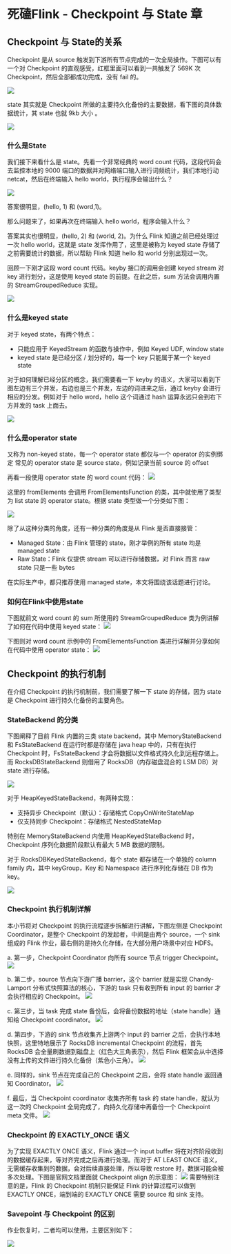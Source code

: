 # 死磕Flink - Checkpoint 与 State 章
## Checkpoint 与 State的关系
Checkpoint 是从 source 触发到下游所有节点完成的一次全局操作。下图可以有一个对 Checkpoint 的直观感受，红框里面可以看到一共触发了 569K 次 Checkpoint，然后全部都成功完成，没有 fail 的。

![](https://mmbiz.qpic.cn/mmbiz_png/8AsYBicEePu5qTzK9oSphbPm2QbmEHdUBdAgtOrR9rPljMrffiboophSm5ewpicBADyYsASGeTUSMx3wQoJ3pag4g/640?wx_fmt=png&tp=webp&wxfrom=5&wx_lazy=1&wx_co=1)

state 其实就是 Checkpoint 所做的主要持久化备份的主要数据，看下图的具体数据统计，其 state 也就 9kb 大小 。

![](https://mmbiz.qpic.cn/mmbiz_png/8AsYBicEePu5qTzK9oSphbPm2QbmEHdUBaxNONJib5DHOyVrgbyibMuMIDeuSz6oK3icYhOmkN5YOPDRTxmJ9P393g/640?wx_fmt=png&tp=webp&wxfrom=5&wx_lazy=1&wx_co=1)

### 什么是State
我们接下来看什么是 state。先看一个非常经典的 word count 代码，这段代码会去监控本地的 9000 端口的数据并对网络端口输入进行词频统计，我们本地行动 netcat，然后在终端输入 hello world，执行程序会输出什么？

![](https://mmbiz.qpic.cn/mmbiz_png/8AsYBicEePu5qTzK9oSphbPm2QbmEHdUBZib6awu6kCfC1ac6vVIib9CEkiazDEGNck1fUBm5wTle9msyfETLpQI1g/640?wx_fmt=png&tp=webp&wxfrom=5&wx_lazy=1&wx_co=1)

答案很明显，(hello, 1) 和 (word,1)。

那么问题来了，如果再次在终端输入 hello world，程序会输入什么？

答案其实也很明显，(hello, 2) 和 (world, 2)。为什么 Flink 知道之前已经处理过一次 hello world，这就是 state 发挥作用了，这里是被称为 keyed state 存储了之前需要统计的数据，所以帮助 Flink 知道 hello 和 world 分别出现过一次。

回顾一下刚才这段 word count 代码。keyby 接口的调用会创建 keyed stream 对 key 进行划分，这是使用 keyed state 的前提。在此之后，sum 方法会调用内置的 StreamGroupedReduce 实现。

![](https://mmbiz.qpic.cn/mmbiz_png/8AsYBicEePu5qTzK9oSphbPm2QbmEHdUBO7hU7xGmf23Pw4CCmicDIGGtcaIhKRiafnhpNlK4wLB3dZxDfeSwvV9A/640?wx_fmt=png&tp=webp&wxfrom=5&wx_lazy=1&wx_co=1)

### 什么是keyed state
对于 keyed state，有两个特点：
- 只能应用于 KeyedStream 的函数与操作中，例如 Keyed UDF, window state
- keyed state 是已经分区 / 划分好的，每一个 key 只能属于某一个 keyed state

对于如何理解已经分区的概念，我们需要看一下 keyby 的语义，大家可以看到下图左边有三个并发，右边也是三个并发，左边的词进来之后，通过 keyby 会进行相应的分发。例如对于 hello word，hello 这个词通过 hash 运算永远只会到右下方并发的 task 上面去。

![](https://mmbiz.qpic.cn/mmbiz_png/8AsYBicEePu5qTzK9oSphbPm2QbmEHdUBuS9Hfq2ObgSvLEc6xIKubjo6nj4guDCKGD9ureic2TDwOmzTMGnlWhw/640?wx_fmt=png&tp=webp&wxfrom=5&wx_lazy=1&wx_co=1)

### 什么是operator state
又称为 non-keyed state，每一个 operator state 都仅与一个 operator 的实例绑定
常见的 operator state 是 source state，例如记录当前 source 的 offset

再看一段使用 operator state 的 word count 代码：
![](https://mmbiz.qpic.cn/mmbiz_png/8AsYBicEePu5qTzK9oSphbPm2QbmEHdUBvsIiaSn5gJH61x0OAzraKA8zspXcSalib5JeDtjaZaxmbNBUVIMH7CzA/640?wx_fmt=png&tp=webp&wxfrom=5&wx_lazy=1&wx_co=1)

这里的 fromElements 会调用 FromElementsFunction 的类，其中就使用了类型为 list state 的 operator state。根据 state 类型做一个分类如下图： 

![](https://mmbiz.qpic.cn/mmbiz_png/8AsYBicEePu5qTzK9oSphbPm2QbmEHdUBM7xOcRiaSFFFeMyq9NZ9vETic1SU1pXibGqYYhUbBicVSS17aiaXhJyuCdA/640?wx_fmt=png&tp=webp&wxfrom=5&wx_lazy=1&wx_co=1)

除了从这种分类的角度，还有一种分类的角度是从 Flink 是否直接接管：
- Managed State：由 Flink 管理的 state，刚才举例的所有 state 均是 managed state
- Raw State：Flink 仅提供 stream 可以进行存储数据，对 Flink 而言 raw state 只是一些 bytes

在实际生产中，都只推荐使用 managed state，本文将围绕该话题进行讨论。

### 如何在Flink中使用state
下图就前文 word count 的 sum 所使用的 StreamGroupedReduce 类为例讲解了如何在代码中使用 keyed state：
![](https://mmbiz.qpic.cn/mmbiz_png/8AsYBicEePu5qTzK9oSphbPm2QbmEHdUB4M19gAVIr2cox9NLApeGslj8vWJ5BNcRUxiaRsb4mXhkRJDibibFZR7dA/640?wx_fmt=png&tp=webp&wxfrom=5&wx_lazy=1&wx_co=1)

下图则对 word count 示例中的 FromElementsFunction 类进行详解并分享如何在代码中使用 operator state：
![](https://mmbiz.qpic.cn/mmbiz_png/8AsYBicEePu5qTzK9oSphbPm2QbmEHdUBdIyhEl7PxHyAcyMKfNBG0AXXeE1AJOKBcnDLLBaqAuXiaIycjxBlgicA/640?wx_fmt=png&tp=webp&wxfrom=5&wx_lazy=1&wx_co=1)

## Checkpoint 的执行机制
在介绍 Checkpoint 的执行机制前，我们需要了解一下 state 的存储，因为 state 是 Checkpoint 进行持久化备份的主要角色。

###  StateBackend 的分类
下图阐释了目前 Flink 内置的三类 state backend，其中 MemoryStateBackend 和 FsStateBackend 在运行时都是存储在 java heap 中的，只有在执行 Checkpoint 时，FsStateBackend 才会将数据以文件格式持久化到远程存储上。而 RocksDBStateBackend 则借用了 RocksDB（内存磁盘混合的 LSM DB）对 state 进行存储。

![](https://mmbiz.qpic.cn/mmbiz_png/8AsYBicEePu5qTzK9oSphbPm2QbmEHdUBSkCPxvI7EO0FPlST0c0pBkjJiaYPethaAzRRBuYqBYrXEP7Dzk3jCJA/640?wx_fmt=png&tp=webp&wxfrom=5&wx_lazy=1&wx_co=1)

对于 HeapKeyedStateBackend，有两种实现：
- 支持异步 Checkpoint（默认）：存储格式 CopyOnWriteStateMap
- 仅支持同步 Checkpoint：存储格式 NestedStateMap

特别在 MemoryStateBackend 内使用 HeapKeyedStateBackend 时，Checkpoint 序列化数据阶段默认有最大 5 MB 数据的限制。

对于 RocksDBKeyedStateBackend，每个 state 都存储在一个单独的 column family 内，其中 keyGroup，Key 和 Namespace 进行序列化存储在 DB 作为 key。

![](https://mmbiz.qpic.cn/mmbiz_png/8AsYBicEePu5qTzK9oSphbPm2QbmEHdUBIibzNc1xwAjAfpFe3oK6ibLjty70oQmtEc8icx5wF0qdWib8M1unBiaXo6Q/640?wx_fmt=png&tp=webp&wxfrom=5&wx_lazy=1&wx_co=1)

### Checkpoint 执行机制详解
本小节将对 Checkpoint 的执行流程逐步拆解进行讲解，下图左侧是 Checkpoint Coordinator，是整个 Checkpoint 的发起者，中间是由两个 source，一个 sink 组成的 Flink 作业，最右侧的是持久化存储，在大部分用户场景中对应 HDFS。

a. 第一步，Checkpoint Coordinator 向所有 source 节点 trigger Checkpoint。
![](https://mmbiz.qpic.cn/mmbiz_png/8AsYBicEePu5qTzK9oSphbPm2QbmEHdUBor0TibCGA8gzhztTFicBq9qPM4h9oj0iapHdibU0ibiaviaxcubM3mC3D8jiaA/640?wx_fmt=png&tp=webp&wxfrom=5&wx_lazy=1&wx_co=1)

b. 第二步，source 节点向下游广播 barrier，这个 barrier 就是实现 Chandy-Lamport 分布式快照算法的核心，下游的 task 只有收到所有 input 的 barrier 才会执行相应的 Checkpoint。
![](https://mmbiz.qpic.cn/mmbiz_png/8AsYBicEePu5qTzK9oSphbPm2QbmEHdUBGia4USQg2EfymZMXcDjpFfRhRO7c0elQkhlESfkS2wb7mh3wo6xUfPw/640?wx_fmt=png&tp=webp&wxfrom=5&wx_lazy=1&wx_co=1)

c. 第三步，当 task 完成 state 备份后，会将备份数据的地址（state handle）通知给 Checkpoint coordinator。
![](https://mmbiz.qpic.cn/mmbiz_png/8AsYBicEePu5qTzK9oSphbPm2QbmEHdUBiaolic6XDUF6DLmyDpkk4PTqV9D1gNHsHIlbicK8xpHcA2UDKKcZT3srA/640?wx_fmt=png&tp=webp&wxfrom=5&wx_lazy=1&wx_co=1)

d. 第四步，下游的 sink 节点收集齐上游两个 input 的 barrier 之后，会执行本地快照，这里特地展示了 RocksDB incremental Checkpoint 的流程，首先 RocksDB 会全量刷数据到磁盘上（红色大三角表示），然后 Flink 框架会从中选择没有上传的文件进行持久化备份（紫色小三角）。
![](https://mmbiz.qpic.cn/mmbiz_png/8AsYBicEePu5qTzK9oSphbPm2QbmEHdUB24uzMt6HdicyHuKndVBRochkqxv3Jle3WzcgZwXHaTgEyM2fT1OLnzQ/640?wx_fmt=png&tp=webp&wxfrom=5&wx_lazy=1&wx_co=1)

e. 同样的，sink 节点在完成自己的 Checkpoint 之后，会将 state handle 返回通知 Coordinator。
![](https://mmbiz.qpic.cn/mmbiz_png/8AsYBicEePu5qTzK9oSphbPm2QbmEHdUBTjPrDkXuicH1JVahiaicy4MANpre516kX9Il5SQC81lwcFu47xBe8NJxw/640?wx_fmt=png&tp=webp&wxfrom=5&wx_lazy=1&wx_co=1)

f. 最后，当 Checkpoint coordinator 收集齐所有 task 的 state handle，就认为这一次的 Checkpoint 全局完成了，向持久化存储中再备份一个 Checkpoint meta 文件。
![](https://mmbiz.qpic.cn/mmbiz_png/8AsYBicEePu5qTzK9oSphbPm2QbmEHdUByXlh1twibf4sMyzLKLa2ZPd7eMSpybmLpgEpK7ibCKpWVqb4ChISXKXg/640?wx_fmt=png&tp=webp&wxfrom=5&wx_lazy=1&wx_co=1)

### Checkpoint 的 EXACTLY_ONCE 语义
为了实现 EXACTLY ONCE 语义，Flink 通过一个 input buffer 将在对齐阶段收到的数据缓存起来，等对齐完成之后再进行处理。而对于 AT LEAST ONCE 语义，无需缓存收集到的数据，会对后续直接处理，所以导致 restore 时，数据可能会被多次处理。下图是官网文档里面就 Checkpoint align 的示意图：
![](https://mmbiz.qpic.cn/mmbiz_png/8AsYBicEePu5qTzK9oSphbPm2QbmEHdUBYunhYeS60B82webL84Aoxu9YPZaDYFAGkh0I6LhdBT8JVBzm1OFg9A/640?wx_fmt=png&tp=webp&wxfrom=5&wx_lazy=1&wx_co=1)
需要特别注意的是，Flink 的 Checkpoint 机制只能保证 Flink 的计算过程可以做到 EXACTLY ONCE，端到端的 EXACTLY ONCE 需要 source 和 sink 支持。

### Savepoint 与 Checkpoint 的区别
作业恢复时，二者均可以使用，主要区别如下：


![](https://mmbiz.qpic.cn/mmbiz_png/8AsYBicEePu5qTzK9oSphbPm2QbmEHdUBkoGct06zImhjP42JyNknxlpLMSFjaiblO4UvUklAmmMWa4ee7yjfAag/640?wx_fmt=png&tp=webp&wxfrom=5&wx_lazy=1&wx_co=1)

































